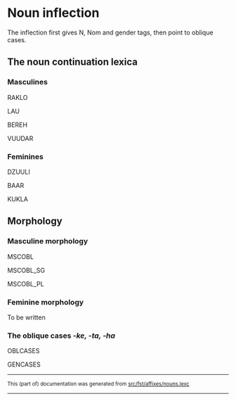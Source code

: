 # Noun inflection
The inflection first gives N, Nom and gender tags, then point to oblique cases.

## The noun continuation lexica

### Masculines

RAKLO 

LAU 

BEREH 

VUUDAR 

### Feminines

DZUULI 

BAAR 

KUKLA 

## Morphology

### Masculine morphology

MSCOBL 

MSCOBL_SG 

MSCOBL_PL 

### Feminine morphology

To be written

### The oblique cases *-ke, -ta, -ha*

OBLCASES 

GENCASES 

* * *

<small>This (part of) documentation was generated from [src/fst/affixes/nouns.lexc](https://github.com/giellalt/lang-rmf/blob/main/src/fst/affixes/nouns.lexc)</small>

---

